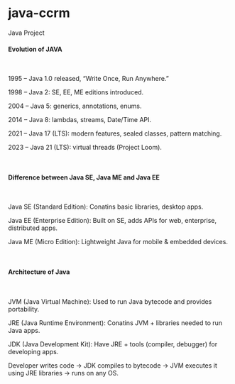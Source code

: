 # java-ccrm
Java Project
<br>

<h4>Evolution of JAVA</h4>
<br>
<p>1995 – Java 1.0 released, “Write Once, Run Anywhere.”

1998 – Java 2: SE, EE, ME editions introduced.

2004 – Java 5: generics, annotations, enums.

2014 – Java 8: lambdas, streams, Date/Time API.

2021 – Java 17 (LTS): modern features, sealed classes, pattern matching.

2023 – Java 21 (LTS): virtual threads (Project Loom).</p>
<br>
<h4>Difference between Java SE, Java ME and Java EE</h4>
<br>
<p>Java SE (Standard Edition): Conatins basic libraries, desktop apps.

Java EE (Enterprise Edition): Built on SE, adds APIs for web, enterprise, distributed apps.

Java ME (Micro Edition): Lightweight Java for mobile & embedded devices.</p>
<br>
<h4>Architecture of Java</h4>
<br>
<p>JVM (Java Virtual Machine): Used to run Java bytecode and provides portability.

JRE (Java Runtime Environment): Conatins JVM + libraries needed to run Java apps.

JDK (Java Development Kit): Have JRE + tools (compiler, debugger) for developing apps.

Developer writes code → JDK compiles to bytecode → JVM executes it using JRE libraries → runs on any OS.</p>
